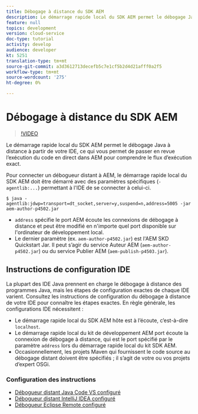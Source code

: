 ```yaml
---
title: Débogage à distance du SDK AEM
description: Le démarrage rapide local du SDK AEM permet le débogage Java à distance à partir de votre IDE, ce qui vous permet de passer en revue l’exécution du code en direct dans AEM pour comprendre le flux d’exécution exact.
feature: null
topics: development
version: cloud-service
doc-type: tutorial
activity: develop
audience: developer
kt: 5251
translation-type: tm+mt
source-git-commit: a3d3612713decefb5c7e1cf5b2d4d21afff0a2f5
workflow-type: tm+mt
source-wordcount: '275'
ht-degree: 0%

---
```



# Débogage à distance du SDK AEM

>[!VIDEO](https://video.tv.adobe.com/v/34338/?quality=12&learn=on)

Le démarrage rapide local du SDK AEM permet le débogage Java à distance à partir de votre IDE, ce qui vous permet de passer en revue l’exécution du code en direct dans AEM pour comprendre le flux d’exécution exact.

Pour connecter un débogueur distant à AEM, le démarrage rapide local du SDK AEM doit être démarré avec des paramètres spécifiques (`-agentlib:...`) permettant à l&#39;IDE de se connecter à celui-ci.

```
$ java -agentlib:jdwp=transport=dt_socket,server=y,suspend=n,address=5005 -jar aem-author-p4502.jar   
```

+ `address` spécifie le port AEM écoute les connexions de débogage à distance et peut être modifié en n&#39;importe quel port disponible sur l&#39;ordinateur de développement local.
+ Le dernier paramètre (ex. `aem-author-p4502.jar`) est l&#39;AEM SKD Quickstart Jar. Il peut s’agir du service Auteur AEM (`aem-author-p4502.jar`) ou du service Publier AEM (`aem-publish-p4503.jar`).

## Instructions de configuration IDE

La plupart des IDE Java prennent en charge le débogage à distance des programmes Java, mais les étapes de configuration exactes de chaque IDE varient. Consultez les instructions de configuration du débogage à distance de votre IDE pour connaître les étapes exactes. En règle générale, les configurations IDE nécessitent :

+ Le démarrage rapide local du SDK AEM hôte est à l’écoute, c’est-à-dire `localhost`.
+ Le démarrage rapide local du kit de développement AEM port écoute la connexion de débogage à distance, qui est le port spécifié par le paramètre `address` lors du démarrage rapide local du kit SDK AEM.
+ Occasionnellement, les projets Maven qui fournissent le code source au débogage distant doivent être spécifiés ; il s’agit de votre ou vos projets d’expert OSGi.

### Configuration des instructions

+ [Débogueur distant Java Code VS configuré](https://code.visualstudio.com/docs/java/java-debugging)
+ [Débogueur distant IntelliJ IDEA configuré](https://www.jetbrains.com/help/idea/run-debug-configuration-remote-debug.html)
+ [Débogueur Eclipse Remote configuré](https://javapapers.com/core-java/java-remote-debug-with-eclipse/)

